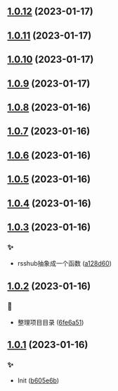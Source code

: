 ## [1.0.12](https://github.com/kongnet/daily-rss/compare/v1.0.11...v1.0.12) (2023-01-17)




## [1.0.11](https://github.com/kongnet/daily-rss/compare/v1.0.10...v1.0.11) (2023-01-17)




## [1.0.10](https://github.com/kongnet/daily-rss/compare/v1.0.9...v1.0.10) (2023-01-17)




## [1.0.9](https://github.com/kongnet/daily-rss/compare/v1.0.8...v1.0.9) (2023-01-17)




## [1.0.8](https://github.com/kongnet/daily-rss/compare/v1.0.7...v1.0.8) (2023-01-16)




## [1.0.7](https://github.com/kongnet/daily-rss/compare/v1.0.6...v1.0.7) (2023-01-16)




## [1.0.6](https://github.com/kongnet/daily-rss/compare/v1.0.5...v1.0.6) (2023-01-16)




## [1.0.5](https://github.com/kongnet/daily-rss/compare/v1.0.4...v1.0.5) (2023-01-16)




## [1.0.4](https://github.com/kongnet/daily-rss/compare/v1.0.3...v1.0.4) (2023-01-16)




## [1.0.3](https://github.com/kongnet/daily-rss/compare/v1.0.2...v1.0.3) (2023-01-16)


### :sparkles:

* rsshub抽象成一个函数 ([a128d60](https://github.com/kongnet/daily-rss/commit/a128d60f44e99a7507a294df1d114443e812f12f))



## [1.0.2](https://github.com/kongnet/daily-rss/compare/v1.0.1...v1.0.2) (2023-01-16)


### :art:

* 整理项目目录 ([6fe6a51](https://github.com/kongnet/daily-rss/commit/6fe6a51b0d5357b70289a0fed75fee6b06f93b97))



## [1.0.1](https://github.com/kongnet/daily-rss/compare/b605e6ba5df4e61d18febbdca2515e537c20feef...v1.0.1) (2023-01-16)


### :sparkles:

* Init ([b605e6b](https://github.com/kongnet/daily-rss/commit/b605e6ba5df4e61d18febbdca2515e537c20feef))



